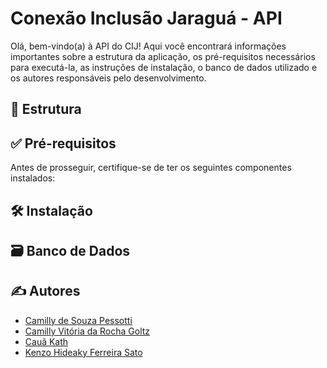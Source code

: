 # Conexão Inclusão Jaraguá - API

Olá, bem-vindo(a) à API do CIJ! Aqui você encontrará informações importantes sobre a estrutura da aplicação, os pré-requisitos necessários para executá-la, as instruções de instalação, o banco de dados utilizado e os autores responsáveis pelo desenvolvimento.

## 🧱 Estrutura

## ✅ Pré-requisitos

Antes de prosseguir, certifique-se de ter os seguintes componentes instalados:

## 🛠 Instalação

## 🗃 Banco de Dados

## ✍ Autores

- [Camilly de Souza Pessotti](https://github.com/pessotticamilly)
- [Camilly Vitória da Rocha Goltz](https://github.com/VitoriaCamilly)
- [Cauã Kath](https://github.com/CauaKath)
- [Kenzo Hideaky Ferreira Sato](https://github.com/Kenzohfs)
